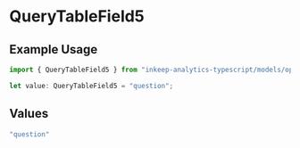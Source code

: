 # QueryTableField5

## Example Usage

```typescript
import { QueryTableField5 } from "inkeep-analytics-typescript/models/operations";

let value: QueryTableField5 = "question";
```

## Values

```typescript
"question"
```